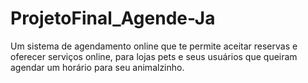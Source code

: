 # ProjetoFinal_Agende-Ja
Um sistema de agendamento online que te permite aceitar reservas e oferecer serviços online, para lojas pets e seus usuários que queiram agendar um horário para seu animalzinho.
